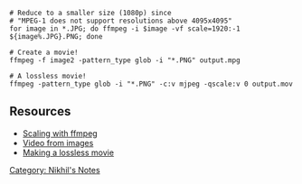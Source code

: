     # Reduce to a smaller size (1080p) since 
    # "MPEG-1 does not support resolutions above 4095x4095"
    for image in *.JPG; do ffmpeg -i $image -vf scale=1920:-1 ${image%.JPG}.PNG; done

    # Create a movie!
    ffmpeg -f image2 -pattern_type glob -i "*.PNG" output.mpg

    # A lossless movie!
    ffmpeg -pattern_type glob -i "*.PNG" -c:v mjpeg -qscale:v 0 output.mov

Resources
---------

-   [Scaling with
    ffmpeg](https://trac.ffmpeg.org/wiki/Scaling%20(resizing)%20with%20ffmpeg)
-   [Video from
    images](http://en.wikibooks.org/wiki/FFMPEG_An_Intermediate_Guide/image_sequence)
-   [Making a lossless
    movie](http://stackoverflow.com/questions/4839303/convert-image-sequence-to-lossless-movie)

[Category: Nikhil's Notes](Category:_Nikhil's_Notes "wikilink")
